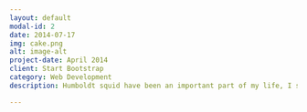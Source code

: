 ```yaml
---
layout: default
modal-id: 2
date: 2014-07-17
img: cake.png
alt: image-alt
project-date: April 2014
client: Start Bootstrap
category: Web Development
description: Humboldt squid have been an important part of my life, I studied them for my PhD thesis and I met my husband <a href="https://mrlowndes.com/portfolio/light-in-the-deep-ocean/"> making a film about them</a>. I co-pioneered a program called 'Squids for Kids', taking squids to classrooms and teaching kids about marine science through topics relevant to big, open-water squid. My work has been featured in many news outlets, including the <a href="http://www.bbc.com/news/science-environment-17117200">BBC</a>,  <a href="https://www.newscientist.com/article/mg22730380-600-magical-morphing-jumbo-squid-are-taking-over-the-eastern-pacific/?utm_source=NSNS&utm_medium=SOC&utm_campaign=hoot&cmpid=SOC%7CNSNS%7C2015-GLOBAL-hoot">New Scientist</a>, and <a href="http://www.nature.com/news/squid-can-fly-to-save-energy-1.10060">Nature News</a>.

---
```

